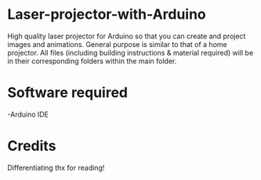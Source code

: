 # Laser-projector-with-Arduino
High quality laser projector for Arduino so that you can create and project images and animations.
General purpose is similar to that of a home projector. All files (including building instructions & material required) will be in their corresponding folders within the main folder.
# Software required
-Arduino IDE
# Credits
Differentiating 
thx for reading!
